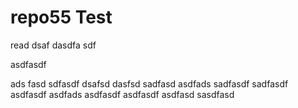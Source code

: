 # repo55 Test
read
dsaf dasdfa sdf

asdfasdf

ads fasd
sdfasdf
dsafsd
dasfsd
sadfasd
asdfads
sadfasdf
sadfasdf
asdfasdf
asdfads
asdfasdf
asdfasdf
asdfasd
sasdfasd
